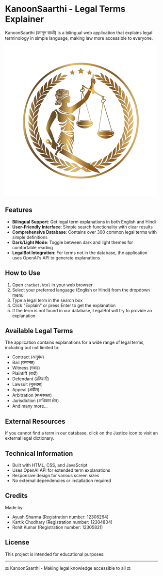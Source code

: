 # KanoonSaarthi - Legal Terms Explainer

KanoonSaarthi (कानून साथी) is a bilingual web application that explains legal terminology in simple language, making law more accessible to everyone.

![KanoonSaarthi Logo](JUSTICE.png)

## Features

- **Bilingual Support**: Get legal term explanations in both English and Hindi
- **User-Friendly Interface**: Simple search functionality with clear results
- **Comprehensive Database**: Contains over 300 common legal terms with simple definitions
- **Dark/Light Mode**: Toggle between dark and light themes for comfortable reading
- **LegalBot Integration**: For terms not in the database, the application uses OpenAI's API to generate explanations

## How to Use

1. Open `chatbot.html` in your web browser
2. Select your preferred language (English or Hindi) from the dropdown menu
3. Type a legal term in the search box
4. Click "Explain" or press Enter to get the explanation
5. If the term is not found in our database, LegalBot will try to provide an explanation

## Available Legal Terms

The application contains explanations for a wide range of legal terms, including but not limited to:

- Contract (अनुबंध)
- Bail (जमानत)
- Witness (गवाह)
- Plaintiff (वादी)
- Defendant (प्रतिवादी)
- Lawsuit (मुकदमा)
- Appeal (अपील)
- Arbitration (मध्यस्थता)
- Jurisdiction (अधिकार क्षेत्र)
- And many more...

## External Resources

If you cannot find a term in our database, click on the Justice icon to visit an external legal dictionary.

## Technical Information

- Built with HTML, CSS, and JavaScript
- Uses OpenAI API for extended term explanations
- Responsive design for various screen sizes
- No external dependencies or installation required

## Credits

Made by:
- Ayush Sharma (Registration number: 12306264)
- Kartik Chodhary (Registration number: 12304804)
- Rohit Kumar (Registration number: 12305821)

## License

This project is intended for educational purposes.

---

⚖️ KanoonSaarthi - Making legal knowledge accessible to all ⚖️ 